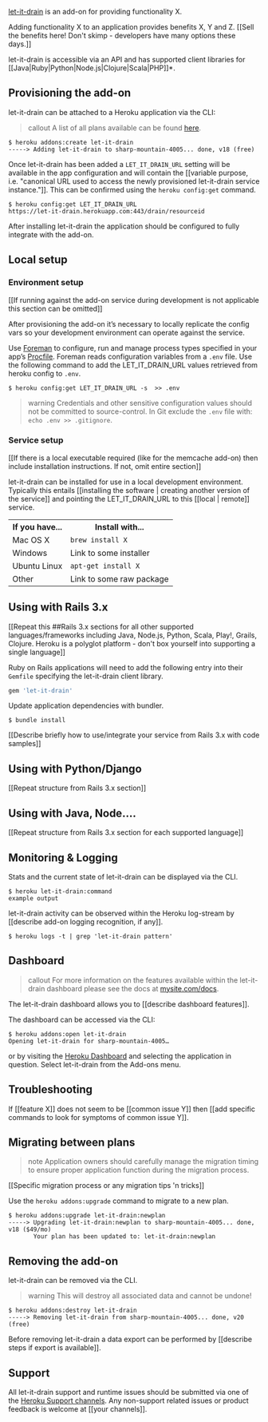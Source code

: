 [let-it-drain](http://addons.heroku.com/let-it-drain) is an add-on for providing functionality X.

Adding functionality X to an application provides benefits X, Y and Z. [[Sell the benefits here! Don't skimp - developers have many options these days.]]

let-it-drain is accessible via an API and has supported client libraries for [[Java|Ruby|Python|Node.js|Clojure|Scala|PHP]]*.

## Provisioning the add-on

let-it-drain can be attached to a Heroku application via the  CLI:

> callout
> A list of all plans available can be found [here](http://addons.heroku.com/let-it-drain).

```term
$ heroku addons:create let-it-drain
-----> Adding let-it-drain to sharp-mountain-4005... done, v18 (free)
```

Once let-it-drain has been added a `LET_IT_DRAIN_URL` setting will be available in the app configuration and will contain the [[variable purpose, i.e. "canonical URL used to access the newly provisioned let-it-drain service instance."]]. This can be confirmed using the `heroku config:get` command.

```term
$ heroku config:get LET_IT_DRAIN_URL
https://let-it-drain.herokuapp.com:443/drain/resourceid
```

After installing let-it-drain the application should be configured to fully integrate with the add-on.

## Local setup

### Environment setup

[[If running against the add-on service during development is not applicable this section can be omitted]]

After provisioning the add-on it’s necessary to locally replicate the config vars so your development environment can operate against the service.

Use [Foreman](config-vars#local-setup) to configure, run and manage process types specified in your app’s [Procfile](procfile). Foreman reads configuration variables from a `.env` file. Use the following command to add the LET_IT_DRAIN_URL values retrieved from heroku config to `.env`.

```term
$ heroku config:get LET_IT_DRAIN_URL -s  >> .env
```

> warning
> Credentials and other sensitive configuration values should not be committed to source-control. In Git exclude the `.env` file with: `echo .env >> .gitignore`.

### Service setup

[[If there is a local executable required (like for the memcache add-on) then include installation instructions. If not, omit entire section]]

let-it-drain can be installed for use in a local development  environment.  Typically this entails [[installing the software | creating another version of the service]] and pointing the LET_IT_DRAIN_URL to this [[local | remote]] service.

<table>
  <tr>
    <th>If you have...</th>
    <th>Install with...</th>
  </tr>
  <tr>
    <td>Mac OS X</td>
    <td style="text-align: left"><code>brew install X</code></td>
  </tr>
  <tr>
    <td>Windows</td>
    <td style="text-align: left">Link to some installer</td>
  </tr>
  <tr>
    <td>Ubuntu Linux</td>
    <td style="text-align: left"><code>apt-get install X</code></td>
  </tr>
  <tr>
    <td>Other</td>
    <td style="text-align: left">Link to some raw package</td>
  </tr>
</table>

## Using with Rails 3.x

[[Repeat this ##Rails 3.x sections for all other supported languages/frameworks including Java, Node.js, Python, Scala, Play!, Grails, Clojure. Heroku is a polyglot platform - don't box yourself into supporting a single language]]

Ruby on Rails applications will need to add the following entry into their `Gemfile` specifying the let-it-drain client library.

```ruby
gem 'let-it-drain'
```

Update application dependencies with bundler.

```term
$ bundle install
```

[[Describe briefly how to use/integrate your service from Rails 3.x with code samples]]

## Using with Python/Django

[[Repeat structure from Rails 3.x section]]

## Using with Java, Node....

[[Repeat structure from Rails 3.x section for each supported language]]

## Monitoring & Logging

Stats and the current state of let-it-drain can be displayed via the CLI.

```term
$ heroku let-it-drain:command
example output
```

let-it-drain activity can be observed within the Heroku log-stream by [[describe add-on logging recognition, if any]].

```term
$ heroku logs -t | grep 'let-it-drain pattern'
```

## Dashboard

> callout
> For more information on the features available within the let-it-drain dashboard please see the docs at [mysite.com/docs](mysite.com/docs).

The let-it-drain dashboard allows you to [[describe dashboard features]].

The dashboard can be accessed via the CLI:

```term
$ heroku addons:open let-it-drain
Opening let-it-drain for sharp-mountain-4005…
```

or by visiting the [Heroku Dashboard](https://dashboard.heroku.com/apps) and selecting the application in question. Select let-it-drain from the Add-ons menu.

## Troubleshooting

If [[feature X]] does not seem to be [[common issue Y]] then 
[[add specific commands to look for symptoms of common issue Y]].

## Migrating between plans

> note
> Application owners should carefully manage the migration timing to ensure proper application function during the migration process.

[[Specific migration process or any migration tips 'n tricks]]

Use the `heroku addons:upgrade` command to migrate to a new plan.

```term
$ heroku addons:upgrade let-it-drain:newplan
-----> Upgrading let-it-drain:newplan to sharp-mountain-4005... done, v18 ($49/mo)
       Your plan has been updated to: let-it-drain:newplan
```

## Removing the add-on

let-it-drain can be removed via the  CLI.

> warning
> This will destroy all associated data and cannot be undone!

```term
$ heroku addons:destroy let-it-drain
-----> Removing let-it-drain from sharp-mountain-4005... done, v20 (free)
```

Before removing let-it-drain a data export can be performed by [[describe steps if export is available]].

## Support

All let-it-drain support and runtime issues should be submitted via one of the [Heroku Support channels](support-channels). Any non-support related issues or product feedback is welcome at [[your channels]].